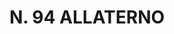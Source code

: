 ---
title: "N. 94 ALLATERNO"
plant-name: "N. 94"
plant-number: "094"
plant-img1: "/assets/img/plant094_verso.jpg"
plant-img2: "/assets/img/plant094.jpg"
plant-xml: "/assets/xml/plant094.xml"
plant-title: "N. 94 ALLATERNO"
plant-taxon-link: ""
plant-taxon-content: ""
layout: single-xml
---